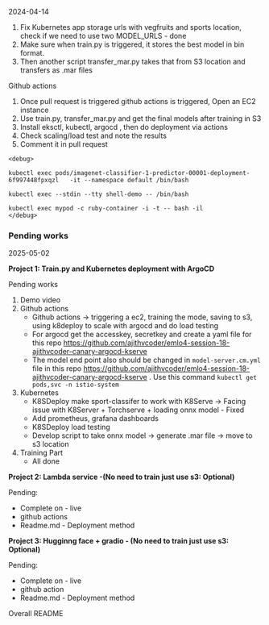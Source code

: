 2024-04-14

1. Fix Kubernetes app storage urls with vegfruits and sports location, check if we need to use two MODEL_URLS - done
2. Make sure when train.py is triggered, it stores the best model in bin format.
3. Then another script transfer_mar.py takes that from S3 location and transfers as .mar files

Github actions
1. Once pull request is triggered github actions is triggered, Open an EC2 instance
2. Use train.py, transfer_mar.py and get the final models after training in S3
3. Install eksctl, kubectl, argocd , then do deployment via actions
4. Check scaling/load test and note the results
5. Comment it in pull request

```
<debug>

kubectl exec pods/imagenet-classifier-1-predictor-00001-deployment-6f997448fpxqzl   -it --namespace default /bin/bash

kubectl exec --stdin --tty shell-demo -- /bin/bash

kubectl exec mypod -c ruby-container -i -t -- bash -il
</debug>
```

### Pending works

2025-05-02

**Project 1: Train.py and Kubernetes deployment with ArgoCD**

Pending works

1. Demo video
2. Github actions
    - Github actions -> triggering a ec2, training the mode, saving to s3, using k8deploy to scale with argocd and do load testing
    - For argocd get the accesskey, secretkey and create a yaml file for this repo https://github.com/ajithvcoder/emlo4-session-18-ajithvcoder-canary-argocd-kserve
    - The model end point also should be changed in `model-server.cm.yml` file in this repo https://github.com/ajithvcoder/emlo4-session-18-ajithvcoder-canary-argocd-kserve . Use this command `kubectl get pods,svc -n istio-system`
3. Kubernetes
    - K8SDeploy make sport-classifer to work with K8Serve -> Facing issue with K8Server + Torchserve + loading onnx model - Fixed
    - Add prometheus, grafana dashboards
    - K8SDeploy load testing
    - Develop script to take onnx model -> generate .mar file -> move to s3 location
4. Training Part
    - All done


**Project 2: Lambda service -(No need to train just use s3: Optional)**

Pending:
- Complete on - live 
- github actions
- Readme.md - Deployment method

**Project 3: Hugginng face + gradio - (No need to train just use s3: Optional)**

Pending:
- Complete on - live 
- github action
- Readme.md - Deployment method

Overall README
